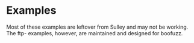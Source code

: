 Examples
========
Most of these examples are leftover from Sulley and may not be working.
The ftp- examples, however, are maintained and designed for boofuzz.